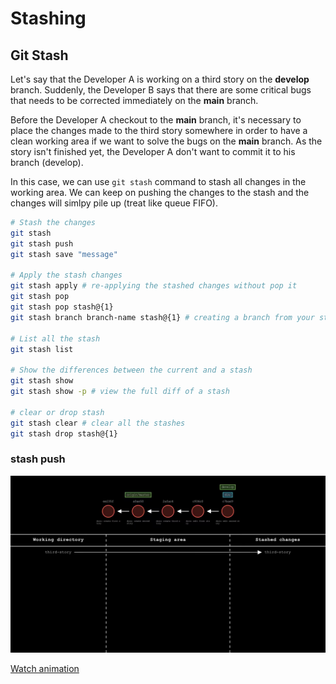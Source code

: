 # Stashing

## Git Stash

Let's say that the Developer A is working on a third story on the **develop** branch. Suddenly, the Developer B says that there are some critical bugs that needs to be corrected immediately on the **main** branch.

Before the Developer A checkout to the **main** branch, it's necessary to place the changes made to the third story somewhere in order to have a clean working area if we want to solve the bugs on the **main** branch. As the story isn't finished yet, the Developer A don't want to commit it to his branch (develop).

In this case, we can use `git stash` command to stash all changes in the working area. We can keep on pushing the changes to the stash and the changes will simlpy pile up (treat like queue FIFO).

```bash
# Stash the changes
git stash
git stash push
git stash save "message"

# Apply the stash changes
git stash apply # re-applying the stashed changes without pop it
git stash pop
git stash pop stash@{1}
git stash branch branch-name stash@{1} # creating a branch from your stash, as you may run into conflicts when popping or applying your stash

# List all the stash
git stash list

# Show the differences between the current and a stash
git stash show
git stash show -p # view the full diff of a stash

# clear or drop stash
git stash clear # clear all the stashes
git stash drop stash@{1}
```

### stash push

![git-sim-stash-push](../../assets/git/git-sim-stash-push.png)

[Watch animation](../../assets/git/git-sim-stash-push.webm)
